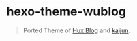 # hexo-theme-wublog
> Ported Theme of [Hux Blog](https://github.com/Huxpro/huxpro.github.io) and [kaijun](https://github.com/Kaijun/hexo-theme-huxblog).
